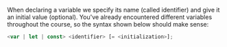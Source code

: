 When declaring a variable we specify its name (called identifier) and give it an initial value (optional). You've already encountered different variables throughout the course, so the syntax shown below should make sense:

```js
<var | let | const> <identifier> [= <initialization>];
```